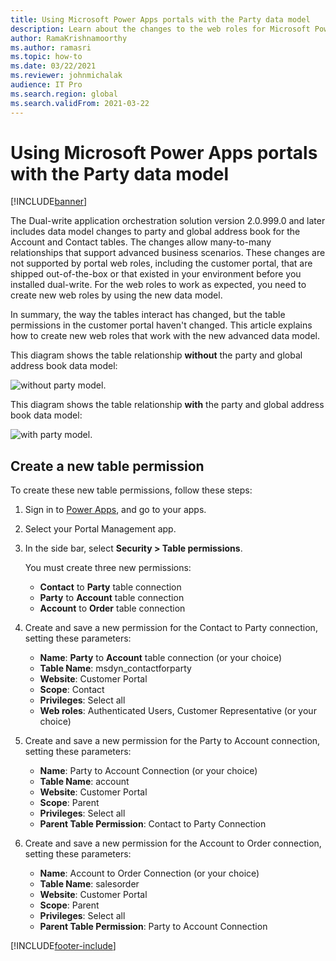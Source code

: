 ```yaml
---
title: Using Microsoft Power Apps portals with the Party data model
description: Learn about the changes to the web roles for Microsoft Power Apps portals because of the party data model in dual-write.
author: RamaKrishnamoorthy
ms.author: ramasri
ms.topic: how-to
ms.date: 03/22/2021
ms.reviewer: johnmichalak
audience: IT Pro
ms.search.region: global
ms.search.validFrom: 2021-03-22
---
```


# Using Microsoft Power Apps portals with the Party data model

[!INCLUDE[banner](../../includes/banner.md)]



The Dual-write application orchestration solution version 2.0.999.0 and later includes data model changes to party and global address book for the Account and Contact tables. The changes allow many-to-many relationships that support advanced business scenarios. These changes are not supported by portal web roles, including the customer portal, that are shipped out-of-the-box or that existed in your environment before you installed dual-write. For the web roles to work as expected, you need to create new web roles by using the new data model. 

In summary, the way the tables interact has changed, but the table permissions in the customer portal haven't changed. This article explains how to create new web roles that work with the new advanced data model.

This diagram shows the table relationship **without** the party and global address book data model:

   ![without party model.](media/without-party-model.PNG)

This diagram shows the table relationship **with** the party and global address book data model:

   ![with party model.](media/with-party-model.png)

## Create a new table permission

To create these new table permissions, follow these steps:

1. Sign in to [Power Apps](https://make.powerapps.com), and go to your apps.
2. Select your Portal Management app.
3. In the side bar, select **Security > Table permissions**.

    You must create three new permissions:

    + **Contact** to **Party** table connection
    + **Party** to **Account** table connection
    + **Account** to **Order** table connection

4. Create and save a new permission for the Contact to Party connection, setting these parameters:

    + **Name**: **Party** to **Account** table connection (or your choice)
    + **Table Name**: msdyn_contactforparty
    + **Website**: Customer Portal
    + **Scope**: Contact
    + **Privileges**: Select all
    + **Web roles**: Authenticated Users, Customer Representative (or your choice)

5. Create and save a new permission for the Party to Account connection, setting these parameters:

    + **Name**: Party to Account Connection (or your choice)
    + **Table Name**: account
    + **Website**: Customer Portal
    + **Scope**: Parent
    + **Privileges**: Select all
    + **Parent Table Permission**: Contact to Party Connection

6. Create and save a new permission for the Account to Order connection, setting these parameters:

    + **Name**: Account to Order Connection (or your choice)
    + **Table Name**: salesorder
    + **Website**: Customer Portal
    + **Scope**: Parent
    + **Privileges**: Select all
    + **Parent Table Permission**: Party to Account Connection

[!INCLUDE[footer-include](../../../../includes/footer-banner.md)]
